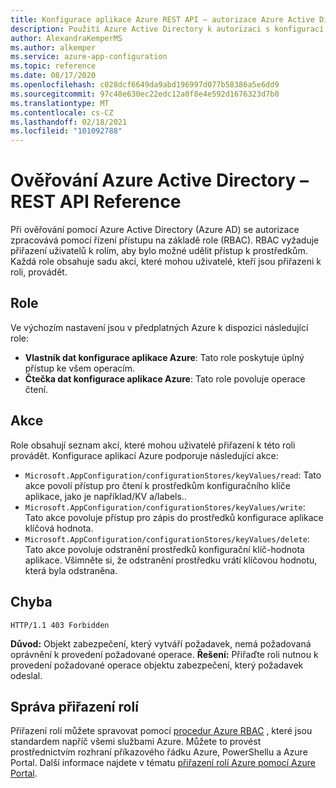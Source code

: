 ```yaml
---
title: Konfigurace aplikace Azure REST API – autorizace Azure Active Directory
description: Použití Azure Active Directory k autorizaci s konfigurací aplikace Azure pomocí REST API
author: AlexandraKemperMS
ms.author: alkemper
ms.service: azure-app-configuration
ms.topic: reference
ms.date: 08/17/2020
ms.openlocfilehash: c028dcf6649da9abd196997d077b58386a5e6dd9
ms.sourcegitcommit: 97c48e630ec22edc12a0f8e4e592d1676323d7b0
ms.translationtype: MT
ms.contentlocale: cs-CZ
ms.lasthandoff: 02/18/2021
ms.locfileid: "101092788"
---
```

# <a name="azure-active-directory-authorization---rest-api-reference"></a>Ověřování Azure Active Directory – REST API Reference

Při ověřování pomocí Azure Active Directory (Azure AD) se autorizace zpracovává pomocí řízení přístupu na základě role (RBAC). RBAC vyžaduje přiřazení uživatelů k rolím, aby bylo možné udělit přístup k prostředkům. Každá role obsahuje sadu akcí, které mohou uživatelé, kteří jsou přiřazeni k roli, provádět.

## <a name="roles"></a>Role

Ve výchozím nastavení jsou v předplatných Azure k dispozici následující role:

- **Vlastník dat konfigurace aplikace Azure**: Tato role poskytuje úplný přístup ke všem operacím.
- **Čtečka dat konfigurace aplikace Azure**: Tato role povoluje operace čtení.

## <a name="actions"></a>Akce

Role obsahují seznam akcí, které mohou uživatelé přiřazení k této roli provádět. Konfigurace aplikací Azure podporuje následující akce:

- `Microsoft.AppConfiguration/configurationStores/keyValues/read`: Tato akce povolí přístup pro čtení k prostředkům konfiguračního klíče aplikace, jako je například/KV a/labels..
- `Microsoft.AppConfiguration/configurationStores/keyValues/write`: Tato akce povoluje přístup pro zápis do prostředků konfigurace aplikace klíčová hodnota.
- `Microsoft.AppConfiguration/configurationStores/keyValues/delete`: Tato akce povoluje odstranění prostředků konfigurační klíč-hodnota aplikace. Všimněte si, že odstranění prostředku vrátí klíčovou hodnotu, která byla odstraněna.

## <a name="error"></a>Chyba

```http
HTTP/1.1 403 Forbidden
```

**Důvod:** Objekt zabezpečení, který vytváří požadavek, nemá požadovaná oprávnění k provedení požadované operace.
**Řešení:** Přiřaďte roli nutnou k provedení požadované operace objektu zabezpečení, který požadavek odeslal.

## <a name="managing-role-assignments"></a>Správa přiřazení rolí

Přiřazení rolí můžete spravovat pomocí [procedur Azure RBAC](../role-based-access-control/overview.md) , které jsou standardem napříč všemi službami Azure. Můžete to provést prostřednictvím rozhraní příkazového řádku Azure, PowerShellu a Azure Portal. Další informace najdete v tématu [přiřazení rolí Azure pomocí Azure Portal](../role-based-access-control/role-assignments-portal.md).